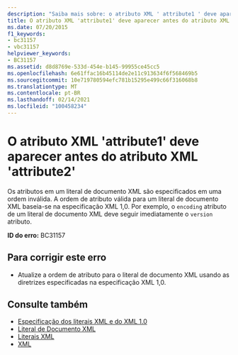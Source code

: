```yaml
---
description: "Saiba mais sobre: o atributo XML ' attribute1 ' deve aparecer antes do atributo XML ' attribute2 '"
title: O atributo XML 'attribute1' deve aparecer antes do atributo XML 'attribute2'
ms.date: 07/20/2015
f1_keywords:
- bc31157
- vbc31157
helpviewer_keywords:
- BC31157
ms.assetid: d8d8769e-533d-454e-b145-99955ce45cc5
ms.openlocfilehash: 6e61ffac16b45114de2e11c913634f6f568469b5
ms.sourcegitcommit: 10e719780594efc781b15295e499c66f316068b8
ms.translationtype: MT
ms.contentlocale: pt-BR
ms.lasthandoff: 02/14/2021
ms.locfileid: "100458234"
---
```

# <a name="xml-attribute-attribute1-must-appear-before-xml-attribute-attribute2"></a>O atributo XML 'attribute1' deve aparecer antes do atributo XML 'attribute2'

Os atributos em um literal de documento XML são especificados em uma ordem inválida. A ordem de atributo válida para um literal de documento XML baseia-se na especificação XML 1,0. Por exemplo, o `encoding` atributo de um literal de documento XML deve seguir imediatamente o `version` atributo.  
  
 **ID do erro:** BC31157  
  
## <a name="to-correct-this-error"></a>Para corrigir este erro  
  
- Atualize a ordem de atributo para o literal de documento XML usando as diretrizes especificadas na especificação XML 1,0.  
  
## <a name="see-also"></a>Consulte também

- [Especificação dos literais XML e do XML 1.0](../programming-guide/language-features/xml/xml-literals-and-the-xml-1-0-specification.md)
- [Literal de Documento XML](../language-reference/xml-literals/xml-document-literal.md)
- [Literais XML](../language-reference/xml-literals/index.md)
- [XML](../programming-guide/language-features/xml/index.md)

